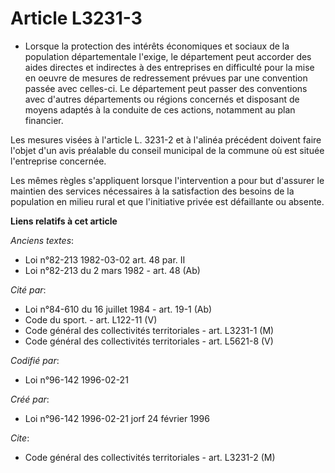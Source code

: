 # Article L3231-3

- Lorsque la protection des intérêts économiques et sociaux de la population départementale l'exige, le département peut
accorder des aides directes et indirectes à des entreprises en difficulté pour la mise en oeuvre de mesures de redressement
prévues par une convention passée avec celles-ci. Le département peut passer des conventions avec d'autres départements ou
régions concernés et disposant de moyens adaptés à la conduite de ces actions, notamment au plan financier.

Les mesures visées à l'article L. 3231-2 et à l'alinéa précédent doivent faire l'objet d'un avis préalable du conseil
municipal de la commune où est située l'entreprise concernée.

Les mêmes règles s'appliquent lorsque l'intervention a pour but d'assurer le maintien des services nécessaires à la
satisfaction des besoins de la population en milieu rural et que l'initiative privée est défaillante ou absente.

**Liens relatifs à cet article**

_Anciens textes_:

  - Loi n°82-213 1982-03-02 art. 48 par. II
  - Loi n°82-213 du 2 mars 1982 - art. 48 (Ab)

_Cité par_:

  - Loi n°84-610 du 16 juillet 1984 - art. 19-1 (Ab)
  - Code du sport. - art. L122-11 (V)
  - Code général des collectivités territoriales - art. L3231-1 (M)
  - Code général des collectivités territoriales - art. L5621-8 (V)

_Codifié par_:

  - Loi n°96-142 1996-02-21

_Créé par_:

  - Loi n°96-142 1996-02-21 jorf 24 février 1996

_Cite_:

  - Code général des collectivités territoriales - art. L3231-2 (M)
